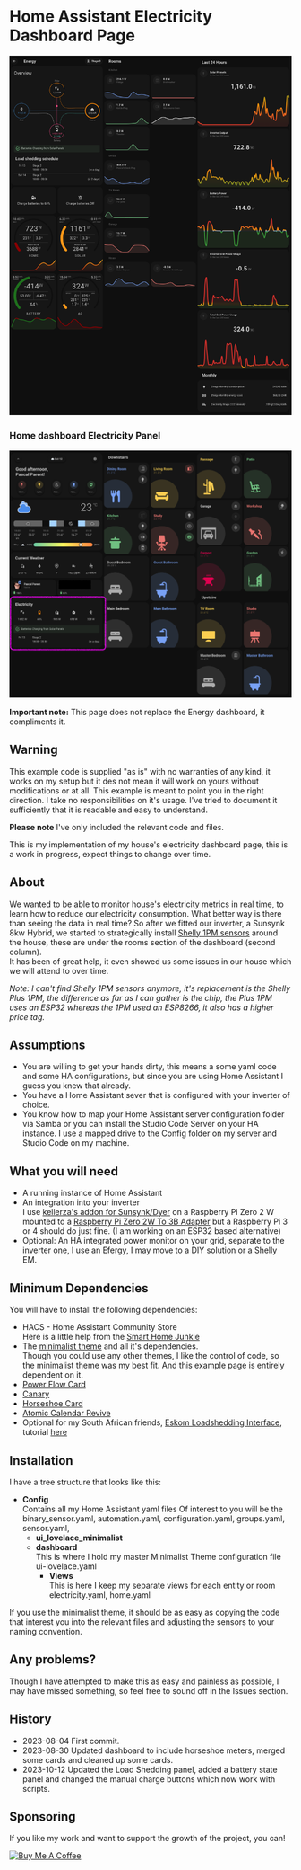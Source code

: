 # Home Assistant Electricity Dashboard Page

![Image of my electricity dashboard page](Images/Electricity-Dashboard-v1.5.png)

### Home dashboard Electricity Panel
![Image of my home dashboard electricity section](Images/Home-Dashboard-Electricity-panel-v1.9.png)

**Important note:** This page does not replace the Energy dashboard, it compliments it.

## Warning

This example code is supplied "as is" with no warranties of any kind, it works on my setup but it des not mean it will work on yours without modifications or at all. This example is meant to point you in the right direction. I take no responsibilities on it's usage. I've tried to document it sufficiently that it is readable and easy to understand.

**Please note** I've only included the relevant code and files.

This is my implementation of my house's electricity dashboard page, this is a work in progress, expect things to change over time. 

## About

We wanted to be able to monitor house's electricity metrics in real time, to learn how to reduce our electricity consumption. What better way is there than seeing the data in real time?
So after we fitted our inverter, a Sunsynk 8kw Hybrid, we started to strategically install [Shelly 1PM sensors](https://shellysa.co.za/products/relays/shelly-plus-1pm/) around the house, these are under the rooms section of the dashboard (second column).  
It has been of great help, it even showed us some issues in our house which we will attend to over time.
  
*Note: I can't find Shelly 1PM sensors anymore, it's replacement is the Shelly Plus 1PM, the difference as far as I can gather is the chip, the Plus 1PM uses an ESP32 whereas the 1PM used an ESP8266, it also has a higher price tag.*

## Assumptions

- You are willing to get your hands dirty, this means a some yaml code and some HA configurations, but since you are using Home Assistant I guess you knew that already.
- You have a Home Assistant sever that is configured with your inverter of choice.
- You know how to map your Home Assistant server configuration folder via Samba or you can install the Studio Code Server on your HA instance. I use a mapped drive to the Config folder on my server and Studio Code on my machine.

## What you will need

* A running instance of Home Assistant
* An integration into your inverter  
  I use [kellerza's addon for Sunsynk/Dyer](https://github.com/kellerza/sunsynk) on a Raspberry Pi Zero 2 W mounted to a [Raspberry Pi Zero 2W To 3B Adapter](https://www.pishop.co.za/store/raspberry-pi-zero-2w-to-3b-adapter-alternative-solution-for-raspberry-pi-3-model-bb) but a Raspberry Pi 3 or 4 should do just fine.
  (I am working on an ESP32 based alternative)
* Optional: An HA integrated power monitor on your grid, separate to the inverter one, I use an Efergy, I may move to a DIY solution or a Shelly EM.  

## Minimum Dependencies

You will have to install the following dependencies:
* HACS - Home Assistant Community Store  
  Here is a little help from the [Smart Home Junkie](https://youtu.be/Q8Gj0LiklRE)
* The [minimalist theme](https://github.com/UI-Lovelace-Minimalist/UI) and all it's dependencies.  
Though you could use any other themes, I like the control of code, so the minimalist theme was my best fit. And this example page is entirely dependent on it.
* [Power Flow Card](https://github.com/ulic75/power-flow-card)
* [Canary](https://github.com/jcwillox/lovelace-canary)
* [Horseshoe Card](https://github.com/AmoebeLabs/flex-horseshoe-card#-show-section)
* [Atomic Calendar Revive](https://github.com/totaldebug/atomic-calendar-revive)
* Optional for my South African friends, [Eskom Loadshedding Interface](https://github.com/swartjean/ha-eskom-loadshedding), tutorial [here](https://www.youtube.com/watch?v=krFWcetvUOc)

## Installation

I have a tree structure that looks like this:

* **Config**  
  Contains all my Home Assistant yaml files
  Of interest to you will be the binary_sensor.yaml, automation.yaml, configuration.yaml, groups.yaml, sensor.yaml, 
  *   **ui_lovelace_minimalist**
    * **dashboard**  
      This is where I hold my master Minimalist Theme configuration file
      ui-lovelace.yaml
      * **Views**  
        This is here I keep my separate views for each entity or room  
        electricity.yaml, home.yaml

If you use the minimalist theme, it should be as easy as copying the code that interest you into the relevant files and adjusting the sensors to your naming convention.

## Any problems?
Though I have attempted to make this as easy and painless as possible, I may have missed something, so feel free to sound off in the Issues section.

## History

- 2023-08-04 First commit.
- 2023-08-30 Updated dashboard to include horseshoe meters, merged some cards and cleaned up some cards.
- 2023-10-12 Updated the Load Shedding panel, added a battery state panel and changed the manual charge buttons which now work with scripts.

## Sponsoring

 If you like my work and want to support the growth of the project, you can! 

[![Buy Me A Coffee][2]][1]

[1]: https://www.buymeacoffee.com/parentpj
[2]: https://cdn.buymeacoffee.com/buttons/default-black.png